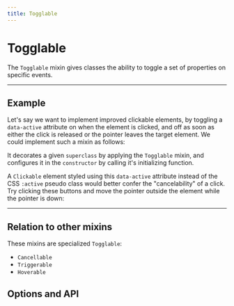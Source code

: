 ```yaml
---
title: Togglable
---
```


<script lang="ts">
	import Highlighter from "$components/Highlighter.svelte";
	import Demo from "$components/Demo.svelte";
</script>

# Togglable

The `Togglable` mixin gives classes the ability to toggle a set of properties on specific events.

---

## Example

Let's say we want to implement improved clickable elements, by toggling a `data-active` attribute on when the element is clicked, and off as soon as either the click is released or the pointer leaves the target element. We could implement such a mixin as follows:

<Highlighter file="./clickable.svelte.ts" />

It decorates a given `superclass` by applying the `Togglable` mixin, and configures it in the `constructor` by calling it's initializing function.

A `Clickable` element styled using this `data-active` attribute instead of the CSS `:active` pseudo class would better confer the "cancelability" of a click. Try clicking these buttons and move the pointer outside the element while the pointer is down:

<Demo file="./clickable.svelte" />

---

## Relation to other mixins

These mixins are specialized `Togglable`:
- `Cancellable`
- `Triggerable`
- `Hoverable`

## Options and API

<API file="togglable.svelte.ts" type="TogglableOptions" bindable={true} defaults={true}/>